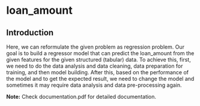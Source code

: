 # loan_amount

## Introduction

Here, we can reformulate the given problem as regression problem. Our goal is to build a regressor model that can predict the loan_amount from the given features for the given structured (tabular) data. To achieve this, first, we need to do the data analysis and data cleaning, data preparation for training, and then model building. After this, based on the performance of the model and to get the expected result, we need to change the model and sometimes it may require data analysis and data pre-processing again.

**Note:** Check documentation.pdf for detailed documentation.
